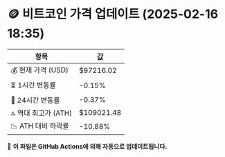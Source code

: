 # 🪙 비트코인 가격 업데이트 (2025-02-16 18:35)

| 항목                | 값 |
|--------------------|----------------|
| 💰 현재 가격 (USD) | $97216.02 |
| ⏳ 1시간 변동률    | -0.15% |
| 📆 24시간 변동률   | -0.37% |
| 🔝 역대 최고가 (ATH) | $109021.48 |
| 📉 ATH 대비 하락률 | -10.88% |

🔄 **이 파일은 GitHub Actions에 의해 자동으로 업데이트됩니다.**
